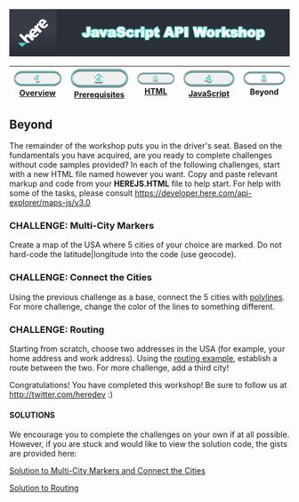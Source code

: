 <img src="./images/here_workshop.png" width="890" />

| [![Overview](./images/01_off.png)<br>Overview](./README.md) | [![Prerequisites](./images/02_off.png)<br>Prerequisites](./02.md) | [![HTML](./images/03_off.png)<br>HTML](./03.md) | [![JavaScript](./images/04_off.png)<br>JavaScript](./04.md) | ![Beyond](./images/05.png)<br>Beyond
| :---: | :---: | :---: | :---: | :---: |

## Beyond

The remainder of the workshop puts you in the driver's seat. Based on the fundamentals you have acquired, are you ready to complete challenges without code samples provided? In each of the following challenges, start with a new HTML file named however you want. Copy and paste relevant markup and code from your **HEREJS.HTML** file to help start. For help with some of the tasks, please consult https://developer.here.com/api-explorer/maps-js/v3.0

### CHALLENGE: Multi-City Markers

Create a map of the USA where 5 cities of your choice are marked. Do not hard-code the latitude|longitude into the code (use geocode).

### CHALLENGE: Connect the Cities

Using the previous challenge as a base, connect the 5 cities with [polylines](https://developer.here.com/api-explorer/maps-js/v3.0/geoshapes/polyline-on-the-map). For more challenge, change the color of the lines to something different.

### CHALLENGE: Routing

Starting from scratch, choose two addresses in the USA (for example, your home address and work address). Using the [routing example](https://developer.here.com/api-explorer/maps-js/v3.0/servicesRouting/map-with-route-from-a-to-b), establish a route between the two. For more challenge, add a third city!


Congratulations! You have completed this workshop! Be sure to follow us at http://twitter.com/heredev :)


#### SOLUTIONS

We encourage you to complete the challenges on your own if at all possible. However, if you are stuck and would like to view the solution code, the gists are provided here:

[Solution to Multi-City Markers and Connect the Cities](https://gist.github.com/palermo4/09214b6d0ca5886c86d58c787fa06985)

[Solution to Routing](https://gist.github.com/palermo4/1152a8395d99e282a02187f34f228f7f)



